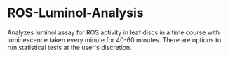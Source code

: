 # ROS-Luminol-Analysis
Analyzes luminol assay for ROS activity in leaf discs in a time course with luminescence taken every minute for 40-60 minutes. There are options to run statistical tests at the user's discretion.
